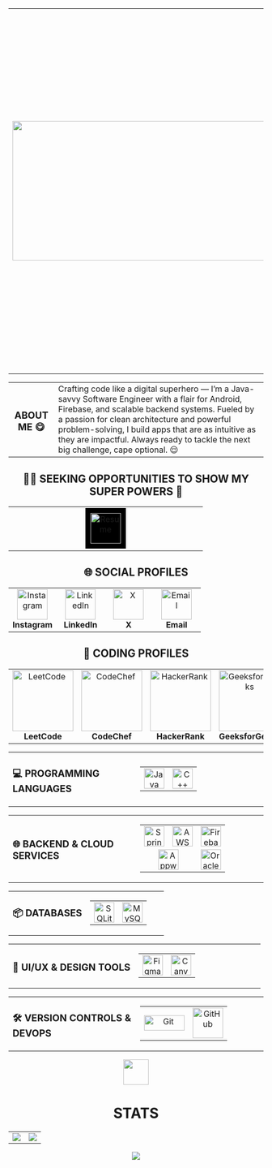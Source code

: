 <table>
  <tr>
     <td>
      <img height="275" width="750" src="https://www.pngarts.com/files/3/Spider-Man-Cartoon-PNG-Download-Image-379x279.png"/>
    </td>
    <td>
      <h1>😎 Hey, Awesome People! 👋 Welcome to My Science Fictional World! 👽</h1>
      🚀 Passionate : SOFTWARE DEVELOPER and TECH EXPLORER 
      <br/><br/>
      🔥 JAVA & ANDROID ENTHUSIAST
      <br/><br/>
      😁 Fascinated Sci - Fi Creation Lover
      <br/><br/>
      💡 Always learning and building cool projects with the help of my Super Powers 🫣
    </td>
  </tr>
</table>

<table>
 <tr>
     <td>
<h3 align="center">ABOUT ME 😋</h3>
       </td>
    <td>
Crafting code like a digital superhero — I’m a Java-savvy Software Engineer with a flair for Android, Firebase, and scalable backend systems. Fueled by a passion for clean architecture and powerful problem-solving, I build apps that are as intuitive as they are impactful. Always ready to tackle the next big challenge, cape optional. 😌
</td>
  </tr>
  </table>

<div align="center">
  <h2>👨‍🎓 SEEKING OPPORTUNITIES TO SHOW MY SUPER POWERS 🦸</h2>

  <table width="80%">
  <tr>
    <td align="center" width="25%">
      <a href="https://drive.google.com/file/d/1UVrYxb4QUUJnzURo7QgsBA2jrWZsNfjz/view?usp=sharing" target="_blank">
        <div style="background: black; display: inline-block; padding: 10px;">
  <img src="https://soldieron.org.au/wp-content/uploads/2024/07/Resume-icon_transparent-background-1024x1024.png" 
       alt="Resume" width="60" 
       style="mix-blend-mode: difference;">
</div>

</table>
</div>

<div align="center">
<h2>🌐 SOCIAL PROFILES</h2>
  
<table width="80%">
  <tr>
    <td align="center" width="25%">
      <a href="https://instagram.com/codewithdivyansh" target="_blank">
        <img src="https://clipartcraft.com/images/instagram-logo-png-transparent-background-svg-4.png" alt="Instagram" width="60"/>
      </a>
      <br/><b>Instagram</b>
    </td>
    <td align="center" width="25%">
      <a href="https://linkedin.com/in/divyansh-tiwari-100299288" target="_blank">
        <img src="https://static.vecteezy.com/system/resources/previews/022/498/377/original/3d-linkedin-logo-icon-isolated-on-transparent-background-free-png.png" alt="LinkedIn" width="60"/>
      </a>
      <br/><b>LinkedIn</b>
    </td>
    <td align="center" width="25%">
      <a href="https://x.com/codedivyansh" target="_blank">
        <img src="https://static.vecteezy.com/system/resources/previews/034/800/659/original/x-new-twitter-logo-free-png.png" alt="X" width="60"/>
      </a>
      <br/><b>X</b>
    </td>
    <td align="center" width="25%">
      <a href="mailto:iamdivyanshtiwari@gmail.com" target="_blank">
        <img src="https://clipartcraft.com/images/gmail-logo-circle.png" alt="Email" width="60"/>
      </a>
      <br/><b>Email</b>
    </td>
  </tr>
</table>
</div>

<div align="center">
<h2> 🚀 CODING PROFILES </h2>
  
<table width="100%">
  <tr>
    <td align="center" width="25%">
      <a href="https://leetcode.com/u/DivyanshTiwariOfficial/" target="_blank">
        <img src="https://upload.wikimedia.org/wikipedia/commons/1/19/LeetCode_logo_black.png" alt="LeetCode" width="120"/>
      </a>
      <br/><b>LeetCode</b>
    </td>
    <td align="center" width="25%">
      <a href="https://www.codechef.com/users/codexdev" target="_blank">
        <img src="https://s3.amazonaws.com/discourseproduction/original/1X/ba28115bd3d5badf6cce0eb175d5875dadee3b12.png" alt="CodeChef" width="120"/>
      </a>
      <br/><b>CodeChef</b>
    </td>
    <td align="center" width="25%">
      <a href="https://www.hackerrank.com/profile/iamdivyanshtiwa1" target="_blank">
        <img src="https://upload.wikimedia.org/wikipedia/commons/6/65/HackerRank_logo.png" alt="HackerRank" width="120"/>
      </a>
      <br/><b>HackerRank</b>
    </td>
    <td align="center" width="25%">
      <a href="https://www.geeksforgeeks.org/user/codewithdivyansh/" target="_blank">
        <img src="https://upload.wikimedia.org/wikipedia/commons/4/43/GeeksforGeeks.svg" alt="GeeksforGeeks" width="120"/>
      </a>
      <br/><b>GeeksforGeeks</b>
    </td>
  </tr>
</table>

</div>

<div align="center">

<!-- Programming Languages -->
<table width="100%">
  <tr>
    <td align="left" width="50%">
      <h3>💻 PROGRAMMING LANGUAGES</h3>
    </td>
    <td align="right" width="50%">
      <table>
        <tr>
          <td align="center">
            <img src="https://th.bing.com/th/id/R.a0fc95545bb93ab7f78ac1dda8e824a4?rik=9WiqGMwKGNEY0A&riu=http%3a%2f%2fpluspng.com%2fimg-png%2fjava-png-java-icon-png-500.png&ehk=xQg7keVeqckEI%2b%2bNyLS6CQoYhDBO4i5yO91hAlCZDa4%3d&risl=&pid=ImgRaw&r=0&sres=1&sresct=1" width="40" height="40" alt="Java"/>
          </td>
          <td align="center">
            <img src="https://th.bing.com/th/id/R.e7971315bca34b16fef72408f4a96519?rik=OGtImcxLQgIWcQ&pid=ImgRaw&r=0" width="40" height="40" alt="C++"/>
          </td>
        </tr>
      </table>
    </td>
  </tr>
</table>

<!-- Backend & Cloud Services -->
<table width="100%">
  <tr>
    <td align="left" width="50%">
      <h3>🌐 BACKEND & CLOUD SERVICES</h3>
    </td>
    <td align="right" width="50%">
      <table>
        <tr>
          <td align="center">
            <img src="https://play-lh.googleusercontent.com/K9Jf-N8RWHDw2IZSY_vjSfIVm2X6jGN9riRIAK9nl_BgJxpYK2VQWQl-yPlCtBUTNasw" width="40" height="40" alt="Spring"/>
          </td>
          <td align="center">
            <img src="https://cdn3d.iconscout.com/3d/free/thumb/free-amazon-web-services-3d-icon-download-in-png-blend-fbx-gltf-file-formats--logo-service-brand-pack-logos-icons-6507782.png" width="40" height="40" alt="AWS"/>
          </td>
          <td align="center">
            <img src="https://www.svgrepo.com/show/353735/firebase.svg" width="40" height="40" alt="Firebase"/>
          </td>
        </tr>
        <tr>
          <td align="center" colspan="2">
            <img src="https://miro.medium.com/v2/resize:fit:374/1*pVQbzIYpH2aA2tpQAKQgKA.png" width="40" height="40" alt="Appwrite"/>
          </td>
          <td align="center">
            <img src="https://www.pngmart.com/files/23/Oracle-Logo-PNG-Image.png" width="40" height="40" alt="Oracle"/>
          </td>
        </tr>
      </table>
    </td>
  </tr>
</table>

<!-- Databases -->
<table width="100%">
  <tr>
    <td align="left" width="50%">
      <h3>📦 DATABASES</h3>
    </td>
    <td align="right" width="50%">
      <table>
        <tr>
          <td align="center">
            <img src="https://cdn.letsremotify.com/Mobile+App+dev/Technology+Stacks/Database/SQlite.png" width="40" height="40" alt="SQLite"/>
          </td>
          <td align="center">
            <img src="https://cdn.jsdelivr.net/gh/devicons/devicon/icons/mysql/mysql-original.svg" width="40" height="40" alt="MySQL"/>
          </td>
        </tr>
      </table>
    </td>
  </tr>
</table>

<!-- UI/UX & Design -->
<table width="100%">
  <tr>
    <td align="left" width="50%">
      <h3>🎨 UI/UX & DESIGN TOOLS</h3>
    </td>
    <td align="right" width="50%">
      <table>
        <tr>
          <td align="center">
            <img src="https://static.vecteezy.com/system/resources/previews/032/050/116/original/figma-3d-icon-free-png.png" width="40" height="40" alt="Figma"/>
          </td>
          <td align="center">
            <img src="https://static.vecteezy.com/system/resources/previews/047/657/562/non_2x/canva-3d-icon-free-png.png" width="40" height="40" alt="Canva"/>
          </td>
        </tr>
      </table>
    </td>
  </tr>
</table>

<!-- Version Control & DevOps -->
<table width="100%">
  <tr>
    <td align="left" width="50%">
      <h3>🛠️ VERSION CONTROLS & DEVOPS</h3>
    </td>
    <td align="right" width="50%">
      <table>
        <tr>
          <td align="center">
            <img src="https://creazilla-store.fra1.digitaloceanspaces.com/icons/3253809/git-icon-md.png" width="80" height="30" alt="Git"/>
          </td>
          <td align="center">
            <img src="https://static.vecteezy.com/system/resources/previews/046/437/248/original/github-logo-transparent-background-free-png.png" width="60" height="60" alt="GitHub"/>
          </td>
        </tr>
      </table>
    </td>
  </tr>
</table>

</div>


</div>

<div align="center">

<p><img height="50" width="50" align="center" src="https://pngimg.com/uploads/github/github_PNG72.png"/> <h1>STATS</h1></p>

<table>
  <tr>
    <td align="center">
      <img src="https://github-readme-stats.vercel.app/api?username=DivyanshMusicOfficial&theme=dark&hide_border=true&include_all_commits=true&count_private=false" />
    </td>
    <td align="center">
      <img src="https://nirzak-streak-stats.vercel.app/?user=DivyanshMusicOfficial&theme=dark&hide_border=true" />
    </td>
  </tr>
</table>

</div>

<div align="center">

![](https://github-profile-trophy.vercel.app/?username=DivyanshMusicOfficial&theme=apprentice&no-frame=false&no-bg=true&margin-w=4)

<!-- Proudly created with GPRM ( https://gprm.itsvg.in ) -->
